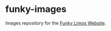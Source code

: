 # funky-images

Images repository for the [Funky Limos Website](http://funkylimos.com "Funky Limos Website").
